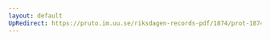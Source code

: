 ```yaml
---
layout: default
UpRedirect: https://pruto.im.uu.se/riksdagen-records-pdf/1874/prot-1874--fk--515.pdf
---
```


